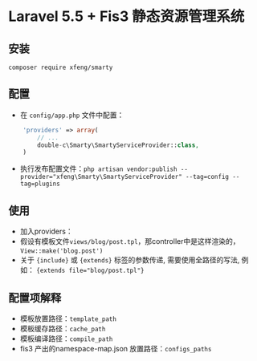 Laravel 5.5 + Fis3 静态资源管理系统
======


## 安装

```
composer require xfeng/smarty
```

## 配置
* 在 `config/app.php` 文件中配置：
```php
    'providers' => array(
        // ...
        double-c\Smarty\SmartyServiceProvider::class,
    )
```
* 执行发布配置文件：`php artisan vendor:publish --provider="xfeng\Smarty\SmartyServiceProvider" --tag=config --tag=plugins`


## 使用
* 加入providers：
* 假设有模板文件`views/blog/post.tpl`，那controller中是这样渲染的，`View::make('blog.post')`
* 关于 `{include}` 或 `{extends}` 标签的参数传递, 需要使用全路径的写法, 例如： `{extends file="blog/post.tpl"}`


## 配置项解释
* 模板放置路径：`template_path`
* 模板缓存路径：`cache_path`
* 模板编译路径：`compile_path`
* fis3 产出的namespace-map.json 放置路径：`configs_paths`